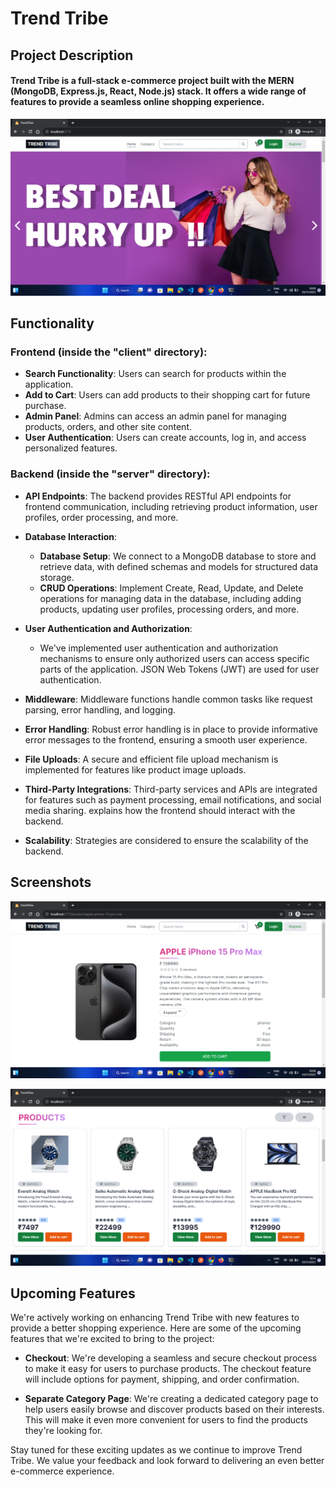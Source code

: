 # Trend Tribe

## Project Description

#### Trend Tribe is a full-stack e-commerce project built with the MERN (MongoDB, Express.js, React, Node.js) stack. It offers a wide range of features to provide a seamless online shopping experience.

![Screenshot 1](github/proj_img2.png)

## Functionality

### Frontend (inside the "client" directory):

- **Search Functionality**: Users can search for products within the application.
- **Add to Cart**: Users can add products to their shopping cart for future purchase.
- **Admin Panel**: Admins can access an admin panel for managing products, orders, and other site content.
- **User Authentication**: Users can create accounts, log in, and access personalized features.

### Backend (inside the "server" directory):

- **API Endpoints**: The backend provides RESTful API endpoints for frontend communication, including retrieving product information, user profiles, order processing, and more.
- **Database Interaction**:
  - **Database Setup**: We connect to a MongoDB database to store and retrieve data, with defined schemas and models for structured data storage.
  - **CRUD Operations**: Implement Create, Read, Update, and Delete operations for managing data in the database, including adding products, updating user profiles, processing orders, and more.
- **User Authentication and Authorization**:
  - We've implemented user authentication and authorization mechanisms to ensure only authorized users can access specific parts of the application. JSON Web Tokens (JWT) are used for user authentication.
- **Middleware**: Middleware functions handle common tasks like request parsing, error handling, and logging.
- **Error Handling**: Robust error handling is in place to provide informative error messages to the frontend, ensuring a smooth user experience.

- **File Uploads**: A secure and efficient file upload mechanism is implemented for features like product image uploads.
- **Third-Party Integrations**: Third-party services and APIs are integrated for features such as payment processing, email notifications, and social media sharing.
  explains how the frontend should interact with the backend.

- **Scalability**: Strategies are considered to ensure the scalability of the backend.

## Screenshots

![Screenshot 2](github/proj_img1.png)

![Screenshot 2](github/proj_img3.png)

## Upcoming Features

We're actively working on enhancing Trend Tribe with new features to provide a better shopping experience. Here are some of the upcoming features that we're excited to bring to the project:

- **Checkout**: We're developing a seamless and secure checkout process to make it easy for users to purchase products. The checkout feature will include options for payment, shipping, and order confirmation.

- **Separate Category Page**: We're creating a dedicated category page to help users easily browse and discover products based on their interests. This will make it even more convenient for users to find the products they're looking for.

Stay tuned for these exciting updates as we continue to improve Trend Tribe. We value your feedback and look forward to delivering an even better e-commerce experience.
